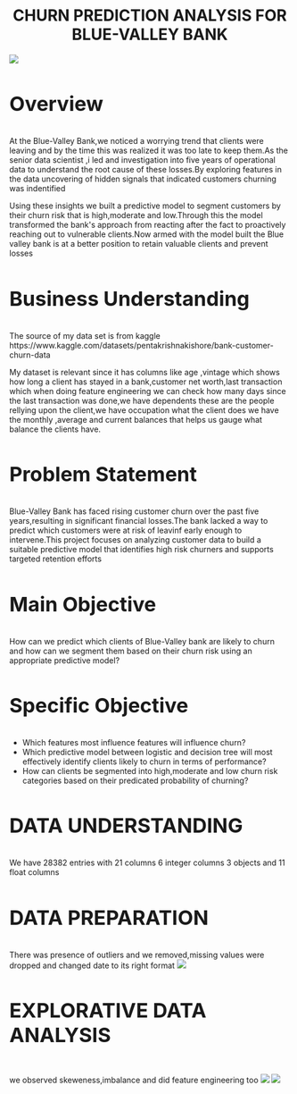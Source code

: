 <h1 style="text-align: center;">CHURN PREDICTION ANALYSIS FOR BLUE-VALLEY BANK</h1>

<img src='bank photo.jpg'>
<h3 style="font-size:36px;">Overview</h3>


<body>
At the Blue-Valley Bank,we noticed a worrying trend that clients were leaving and by the time this was realized it was too late to keep them.As the senior data scientist ,i led and investigation into five years of operational data to understand the root cause of these losses.By exploring features in the data uncovering of hidden signals that indicated customers churning was indentified

Using these insights we built a predictive model to segment customers by their churn risk that is high,moderate and low.Through this  the model transformed the bank's approach from reacting after the fact to proactively reaching out to vulnerable clients.Now armed with the model built the Blue valley bank is at a better position to retain valuable clients and prevent losses
</body>

<h3 style="font-size:36px;">Business Understanding</h3>
The source of my data set is from kaggle https://www.kaggle.com/datasets/pentakrishnakishore/bank-customer-churn-data 
    
My dataset is relevant since it has columns like age ,vintage which shows how long a client has stayed in a bank,customer net worth,last transaction which when doing feature engineering we can check how many days since the last transaction was done,we have dependents these are the people rellying upon the client,we have occupation what the client does we have the monthly ,average and current balances that helps us gauge what balance the clients have.
<h3 style="font-size:36px;"><b>Problem Statement</b></h3>
<body>
Blue-Valley Bank has faced rising customer churn over the past five years,resulting in significant financial losses.The bank lacked a way to predict which customers were at risk of leavinf early enough to intervene.This project focuses on analyzing customer data to build a suitable  predictive model that identifies high risk churners and supports targeted retention efforts
</body>    
<h3 style="font-size:36px;">Main Objective</h3>
<body>
    How can we predict which clients of Blue-Valley bank are likely to churn and how can we segment them based on their churn risk using an appropriate predictive model?
    </body>
    <h3 style="font-size:36px;">Specific Objective</h3>
<ul>
<li>Which features most influence features will influence churn?</li>
<li>Which predictive model between logistic and decision tree will most effectively identify clients likely to churn in terms of performance?</li>
<li>How can clients be segmented into high,moderate and low churn risk categories based on their predicated probability of churning?</li>
</ul>
<h3 style="font-size:36px;">DATA UNDERSTANDING</h3>
 We have 28382 entries with 21 columns 6 integer columns 3 objects and 11 float columns
 <h3 style="font-size:36px;">DATA PREPARATION</h3>
 There was presence of outliers and we removed,missing values were dropped and changed date to its right format
<img src='outliers.jpg'>
<h4 style="font-size:36px;">EXPLORATIVE DATA ANALYSIS</h4>
we observed skeweness,imbalance and did feature engineering too
<img src='imbalance.jpg'>
<img src='skewness.jpg'>


